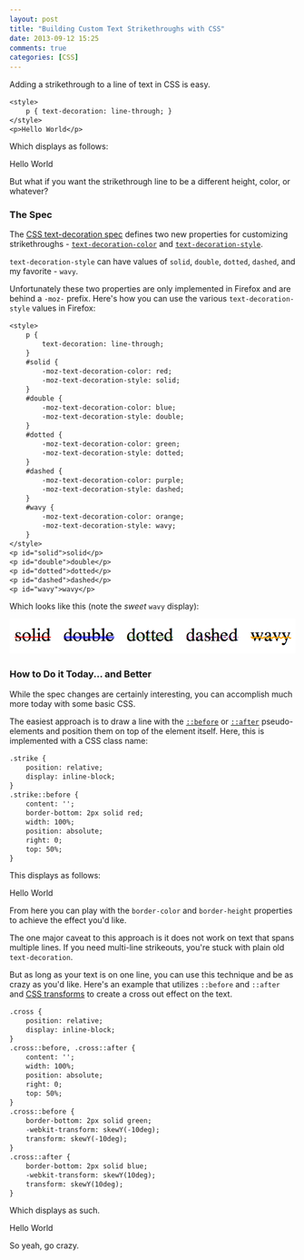 ```yaml
---
layout: post
title: "Building Custom Text Strikethroughs with CSS"
date: 2013-09-12 15:25
comments: true
categories: [CSS]
---
```

<link href="/stylesheets/posts/2013-09-12.css" rel="stylesheet">
Adding a strikethrough to a line of text in CSS is easy.

<pre class="language-markup"><code>&lt;style&gt;
    p { text-decoration: line-through; }
&lt;/style&gt;
&lt;p&gt;Hello World&lt;/p&gt;
</code></pre>

Which displays as follows:

<p class="example example-one">Hello World</p>

But what if you want the strikethrough line to be a different height, color, or whatever?

<!--more-->

### The Spec

The [CSS text-decoration spec](http://dev.w3.org/csswg/css-text-decor-3) defines two new properties for customizing strikethroughs - [`text-decoration-color`](https://developer.mozilla.org/en-US/docs/Web/CSS/text-decoration-color) and [`text-decoration-style`](https://developer.mozilla.org/en-US/docs/Web/CSS/text-decoration-style).

`text-decoration-style` can have values of `solid`, `double`, `dotted`, `dashed`, and my favorite - `wavy`.

Unfortunately these two properties are only implemented in Firefox and are behind a `-moz-` prefix. Here's how you can use the various `text-decoration-style` values in Firefox:

<pre class="language-markup line-numbers"><code>&lt;style&gt;
    p {
        text-decoration: line-through;
    }
    #solid {
        -moz-text-decoration-color: red;
        -moz-text-decoration-style: solid;
    }
    #double {
        -moz-text-decoration-color: blue;
        -moz-text-decoration-style: double;
    }
    #dotted {
        -moz-text-decoration-color: green;
        -moz-text-decoration-style: dotted;
    }
    #dashed {
        -moz-text-decoration-color: purple;
        -moz-text-decoration-style: dashed;
    }
    #wavy {
        -moz-text-decoration-color: orange;
        -moz-text-decoration-style: wavy;
    }
&lt;/style&gt;
&lt;p id="solid"&gt;solid&lt;/p&gt;
&lt;p id="double"&gt;double&lt;/p&gt;
&lt;p id="dotted"&gt;dotted&lt;/p&gt;
&lt;p id="dashed"&gt;dashed&lt;/p&gt;
&lt;p id="wavy"&gt;wavy&lt;/p&gt;
</code></pre>

Which looks like this (note the *sweet* `wavy` display):

<img src="/images/posts/2013-09-12/firefox-text.png">

### How to Do it Today... and Better

While the spec changes are certainly interesting, you can accomplish much more today with some basic CSS.

The easiest approach is to draw a line with the [`::before`](https://developer.mozilla.org/en-US/docs/Web/CSS/::before) or [`::after`](https://developer.mozilla.org/en-US/docs/Web/CSS/::after) pseudo-elements and position them on top of the element itself. Here, this is implemented with a CSS class name:

<pre class="language-css"><code>.strike {
    position: relative;
    display: inline-block;
}
.strike::before {
    content: '';
    border-bottom: 2px solid red;
    width: 100%;
    position: absolute;
    right: 0;
    top: 50%;
}
</code></pre>

This displays as follows:

<p class="example strike">Hello World</p>

From here you can play with the `border-color` and `border-height` properties to achieve the effect you'd like.

The one major caveat to this approach is it does not work on text that spans multiple lines. If you need multi-line strikeouts, you're stuck with plain old `text-decoration`.

But as long as your text is on one line, you can use this technique and be as crazy as you'd like. Here's an example that utilizes `::before` and `::after` and [CSS transforms](https://developer.mozilla.org/en-US/docs/Web/CSS/transform) to create a cross out effect on the text.

<pre class="language-css"><code>.cross {
    position: relative;
    display: inline-block;
}
.cross::before, .cross::after {
    content: '';
    width: 100%;
    position: absolute;
    right: 0;
    top: 50%;
}
.cross::before {
    border-bottom: 2px solid green;
    -webkit-transform: skewY(-10deg);
    transform: skewY(-10deg);
}
.cross::after {
    border-bottom: 2px solid blue;
    -webkit-transform: skewY(10deg);
    transform: skewY(10deg);
}
</code></pre>

Which displays as such.

<p class="example cross">Hello World</p>

So yeah, go crazy.
